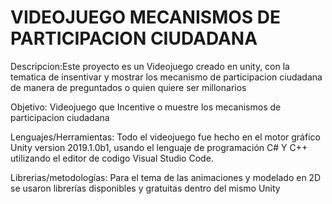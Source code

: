 # VIDEOJUEGO  MECANISMOS DE  PARTICIPACION CIUDADANA

Descripcion:Este proyecto es un Videojuego creado en unity, con la tematica de insentivar  y mostrar los mecanismo de participacion ciudadana de manera de preguntados o quien quiere ser millonarios 

Objetivo: Videojuego que Incentive o muestre los mecanismos de participacion ciudadana 

Lenguajes/Herramientas: Todo el videojuego fue hecho en el motor gráfico Unity version 2019.1.0b1, usando el lenguaje de programación C# Y C++ utilizando el editor de codigo Visual Studio Code.

Librerias/metodologías: Para el tema de las animaciones y modelado en 2D se usaron librerías disponibles y gratuitas dentro del mismo Unity
